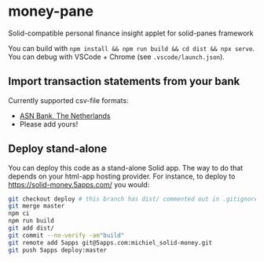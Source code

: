 # money-pane

Solid-compatible personal finance insight applet for solid-panes framework

You can build with `npm install && npm run build && cd dist && npx serve`.
You can debug with VSCode + Chrome (see `.vscode/launch.json`).

## Import transaction statements from your bank

Currently supported csv-file formats:
* [ASN Bank, The Netherlands](https://webcache.googleusercontent.com/search?q=cache:x3PuJKDKj2cJ:https://www.asnbank.nl/web/file%3Fuuid%3Dfc28db9c-d91e-4a2c-bd3a-30cffb057e8b%26owner%3D6916ad14-918d-4ea8-80ac-f71f0ff1928e%26contentid%3D852+&cd=1&hl=en&ct=clnk&gl=nl)
* Please add yours!

## Deploy stand-alone

You can deploy this code as a stand-alone Solid app.
The way to do that depends on your html-app hosting provider.
For instance, to deploy to https://solid-money.5apps.com/ you would:

```sh
git checkout deploy # this branch has dist/ commented out in .gitignore
git merge master
npm ci
npm run build
git add dist/
git commit --no-verify -am"build"
git remote add 5apps git@5apps.com:michiel_solid-money.git
git push 5apps deploy:master
```